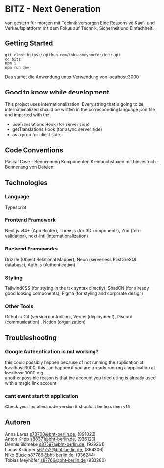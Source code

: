 # BITZ -  Next Generation

von gestern für morgen mit Technik versorgen
Eine Responsive Kauf- und Verkaufsplattform mit dem Fokus auf Technik, Sicherheit und Einfachheit.

## Getting Started

```
git clone https://github.com/tobiasmeyhoefer/bitz.git
cd bitz
npm i
npm run dev
```

Das startet die Anwendung unter Verwendung von localhost:3000

## Good to know while development

This project uses internationalization. Every string that is going to be internationalized should be written in the corresponding language json file and imported with the 
- useTranslations Hook (for server side)
- getTranslations Hook (for async server side)
- as a prop for client side


## Code Conventions

Pascal Case - Bennennung Komponenten
Kleinbuchstaben mit bindestrich - Bennenung von Dateien


## Technologies

### Language
Typescript

### Frontend Framework
Next.js v14+ (App Router), Three.js (for 3D components), Zod (form validation), next-intl (internationalization)

### Backend Frameworks  
Drizzle (Object Relational Mapper), Neon (serverless PostGreSQL database), Auth.js (Authentication)

### Styling
TailwindCSS (for styling in the tsx syntax directly), ShadCN (for already good looking components), Figma (for styling and corporate design)

### Other Tools
Github + Git (version controlling), Vercel (deployment), Discord (communication) , Notion (organization)


## Troubleshooting

### Google Authentication is not working?
this could possibly happen because of not running the application at localhost:3000, this can happen if you are already running a application at localhost:3000 e.g., <br>
another possible reason is that the account you tried using is already used with a magic link account

### cant event start th application
Check your installed node version it shouldnt be less then v18

## Autoren

Anna Laves s78700@bht-berlin.de, (891023)<br/>
Anton Kripp s88371@bht-berlin.de, (936120)<br/>
Dennis Blömeke s87697@bht-berlin.de, (929261)<br/>
Lucas Knäuper s67752@bht-berlin.de, (864306)<br/>
Niko Budic s87786@bht-berlin.de, (936244)<br/>
Tobias Meyhöfer s87766@bht-berlin.de (933280)<br/>
